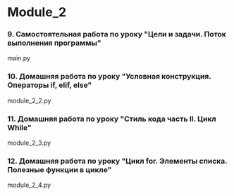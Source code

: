 # Module_2
### 9. Самостоятельная работа по уроку "Цели и задачи. Поток выполнения программы" 
main.py  
### 10. Домашняя работа по уроку "Условная конструкция. Операторы if, elif, else"   
module_2_2.py  
### 11. Домашняя работа по уроку "Стиль кода часть II. Цикл While"
module_2_3.py  
### 12. Домашняя работа по уроку "Цикл for. Элементы списка. Полезные функции в цикле"
module_2_4.py  
